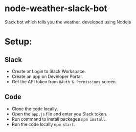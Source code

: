 # node-weather-slack-bot

Slack bot which tells you the weather. developed using Nodejs

# Setup:

## Slack

- Create or Login to Slack Workspace.
- Create an app on Developer Portal.
- Get the API token from `OAuth & Permissions` screen.

## Code

- Clone the code locally.
- Open the `app.js` file and enter you Slack token.
- Run command to install packages `npm install`.
- Run the code locally `npm start`.
